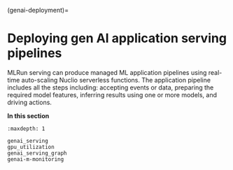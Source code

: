 (genai-deployment)=
# Deploying gen AI application serving pipelines

MLRun serving can produce managed ML application pipelines using real-time auto-scaling Nuclio serverless functions. 
The application pipeline includes all the steps including: accepting events or data, preparing the required model features, 
inferring results using one or more models, and driving actions.

**In this section**

```{toctree}
:maxdepth: 1

genai_serving
gpu_utilization
genai_serving_graph
genai-m-monitoring
```
